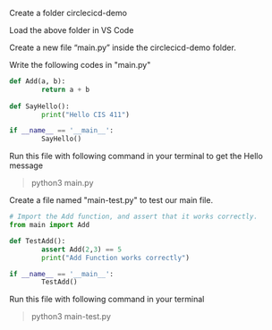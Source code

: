 Create a folder circlecicd-demo

Load the above folder in VS Code

Create a new file “main.py” inside the circlecicd-demo folder.

Write the following codes in "main.py"

```python
def Add(a, b):
        return a + b
        
def SayHello():
        print("Hello CIS 411")

if __name__ == '__main__':
        SayHello()
```
Run this file with following command in your terminal to get the Hello message

> python3 main.py

Create a file named "main-test.py" to test our main file.

```python
# Import the Add function, and assert that it works correctly.
from main import Add

def TestAdd():
        assert Add(2,3) == 5
        print("Add Function works correctly")

if __name__ == '__main__':
        TestAdd()
```

Run this file with following command in your terminal

>python3 main-test.py





